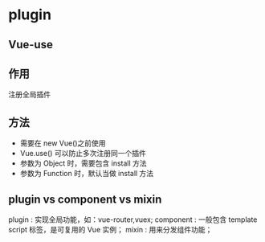 <!--
 * @Author: your name
 * @Date: 2020-04-27 14:36:59
 * @LastEditTime: 2020-04-27 14:37:00
 * @LastEditors: Please set LastEditors
 * @Description: In User Settings Edit
 * @FilePath: \vue-note\Vue\Vue API\plugin.md
 -->

# plugin

## Vue-use

## 作用

注册全局插件

## 方法

- 需要在 new Vue()之前使用
- Vue.use() 可以防止多次注册同一个插件
- 参数为 Object 时，需要包含 install 方法
- 参数为 Function 时，默认当做 install 方法

## plugin vs component vs mixin

plugin : 实现全局功能，如：vue-router,vuex;
component : 一般包含 template script 标签，是可复用的 Vue 实例；
mixin : 用来分发组件功能；
